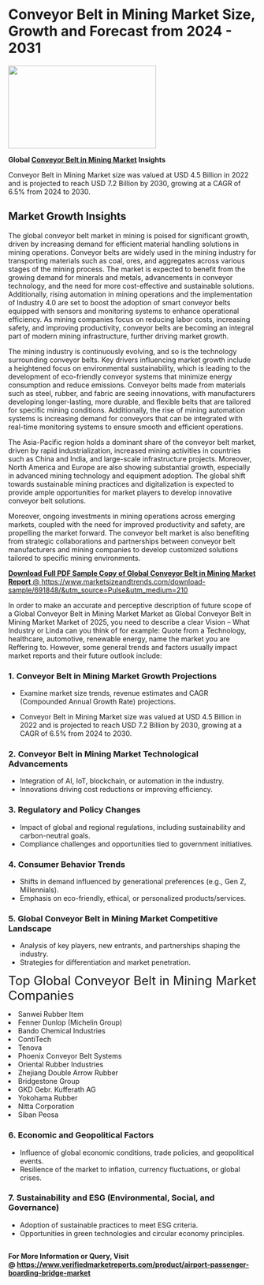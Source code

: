 <H1>Conveyor Belt in Mining Market Size, Growth and Forecast from 2024 - 2031</H1><img class="aligncenter size-medium wp-image-584254" src="https://thirdeyenews.in/wp-content/uploads/2024/09/Global-Market-Research-300x168.jpeg" alt="" width="300" height="168" /><p><strong>Global&nbsp;<a href="https://www.marketsizeandtrends.com/download-sample/691848/&amp;utm_source=Pulse&amp;utm_medium=210">Conveyor Belt in Mining Market</a> Insights</strong></p><p>Conveyor Belt in Mining Market size was valued at USD 4.5 Billion in 2022 and is projected to reach USD 7.2 Billion by 2030, growing at a CAGR of 6.5% from 2024 to 2030.</p><p><h2>Market Growth Insights</h2> <p>The global conveyor belt market in mining is poised for significant growth, driven by increasing demand for efficient material handling solutions in mining operations. Conveyor belts are widely used in the mining industry for transporting materials such as coal, ores, and aggregates across various stages of the mining process. The market is expected to benefit from the growing demand for minerals and metals, advancements in conveyor technology, and the need for more cost-effective and sustainable solutions. Additionally, rising automation in mining operations and the implementation of Industry 4.0 are set to boost the adoption of smart conveyor belts equipped with sensors and monitoring systems to enhance operational efficiency. As mining companies focus on reducing labor costs, increasing safety, and improving productivity, conveyor belts are becoming an integral part of modern mining infrastructure, further driving market growth.</p> <p><a href="#"></a></p> <p>The mining industry is continuously evolving, and so is the technology surrounding conveyor belts. Key drivers influencing market growth include a heightened focus on environmental sustainability, which is leading to the development of eco-friendly conveyor systems that minimize energy consumption and reduce emissions. Conveyor belts made from materials such as steel, rubber, and fabric are seeing innovations, with manufacturers developing longer-lasting, more durable, and flexible belts that are tailored for specific mining conditions. Additionally, the rise of mining automation systems is increasing demand for conveyors that can be integrated with real-time monitoring systems to ensure smooth and efficient operations.</p> <p>The Asia-Pacific region holds a dominant share of the conveyor belt market, driven by rapid industrialization, increased mining activities in countries such as China and India, and large-scale infrastructure projects. Moreover, North America and Europe are also showing substantial growth, especially in advanced mining technology and equipment adoption. The global shift towards sustainable mining practices and digitalization is expected to provide ample opportunities for market players to develop innovative conveyor belt solutions.</p> <p>Moreover, ongoing investments in mining operations across emerging markets, coupled with the need for improved productivity and safety, are propelling the market forward. The conveyor belt market is also benefiting from strategic collaborations and partnerships between conveyor belt manufacturers and mining companies to develop customized solutions tailored to specific mining environments.</p> <p><a href="#"></p><p><span class=""><strong>Download Full PDF Sample Copy of Global Conveyor Belt in Mining Market Report</strong> @ <a href="https://www.marketsizeandtrends.com/download-sample/691848/&amp;utm_source=Pulse&amp;utm_medium=210" target="_blank">https://www.marketsizeandtrends.com/download-sample/691848/&amp;utm_source=Pulse&amp;utm_medium=210</a></span></p><p>In order to make an accurate and perceptive description of future scope of a Global&nbsp;Conveyor Belt in Mining Market Market as Global&nbsp;Conveyor Belt in Mining Market Market of 2025, you need to describe a clear Vision &ndash; What Industry or Linda can you think of for example: Quote from a Technology, healthcare, automotive, renewable energy, name the market you are Reffering to. However, some general trends and factors usually impact market reports and their future outlook include:</p><h3>1.&nbsp;<strong>Conveyor Belt in Mining Market Growth Projections</strong></h3><ul><li>Examine market size trends, revenue estimates and CAGR (Compounded Annual Growth Rate) projections.</li><li><p>Conveyor Belt in Mining Market size was valued at USD 4.5 Billion in 2022 and is projected to reach USD 7.2 Billion by 2030, growing at a CAGR of 6.5% from 2024 to 2030.</p></li></ul><h3>2.&nbsp;<strong>Conveyor Belt in Mining Market Technological Advancements</strong></h3><ul><li>Integration of AI, IoT, blockchain, or automation in the industry.</li><li>Innovations driving cost reductions or improving efficiency.</li></ul><h3>3.&nbsp;<strong>Regulatory and Policy Changes</strong></h3><ul><li>Impact of global and regional regulations, including sustainability and carbon-neutral goals.</li><li>Compliance challenges and opportunities tied to government initiatives.</li></ul><h3>4.&nbsp;<strong>Consumer Behavior Trends</strong></h3><ul><li>Shifts in demand influenced by generational preferences (e.g., Gen Z, Millennials).</li><li>Emphasis on eco-friendly, ethical, or personalized products/services.</li></ul><h3>5.&nbsp;<strong>Global Conveyor Belt in Mining Market Competitive Landscape</strong></h3><ul><li>Analysis of key players, new entrants, and partnerships shaping the industry.</li><li>Strategies for differentiation and market penetration.</li></ul><p data-pm-slice="1 1 []"><span style="color: inherit; font-family: inherit; font-size: 25px;">Top Global Conveyor Belt in Mining Market Companies</span></p><div class="" data-test-id=""><p><li>Sanwei Rubber Item</li><li> Fenner Dunlop (Michelin Group)</li><li> Bando Chemical Industries</li><li> ContiTech</li><li> Tenova</li><li> Phoenix Conveyor Belt Systems</li><li> Oriental Rubber Industries</li><li> Zhejiang Double Arrow Rubber</li><li> Bridgestone Group</li><li> GKD Gebr. Kufferath AG</li><li> Yokohama Rubber</li><li> Nitta Corporation</li><li> Siban Peosa</li></p></div><h3>6.&nbsp;<strong>Economic and Geopolitical Factors</strong></h3><ul><li>Influence of global economic conditions, trade policies, and geopolitical events.</li><li>Resilience of the market to inflation, currency fluctuations, or global crises.</li></ul><h3>7.&nbsp;<strong>Sustainability and ESG (Environmental, Social, and Governance)</strong></h3><ul><li>Adoption of sustainable practices to meet ESG criteria.</li><li>Opportunities in green technologies and circular economy principles.</li></ul><h2><strong style="font-size: 14px;">For More Information or Query, Visit @&nbsp;</strong><a style="background-color: #ffffff; font-size: 14px;" href="https://www.marketsizeandtrends.com/report/conveyor-belt-in-mining-market/" target="_blank">https://www.verifiedmarketreports.com/product/airport-passenger-boarding-bridge-market</a></h2>
